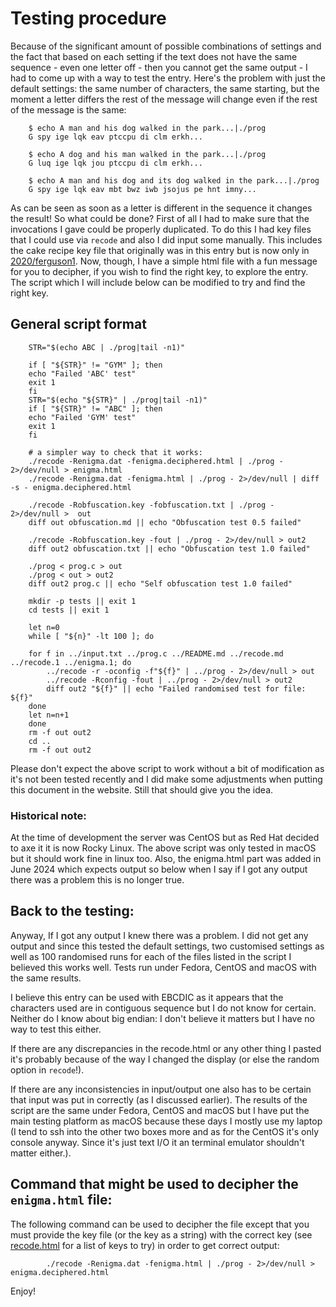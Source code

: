 # Testing procedure

Because of the significant amount of possible combinations of settings and the
fact that based on each setting if the text does not have the same sequence -
even one letter off - then you cannot get the same output - I had to come up
with a way to test the entry. Here's the problem with just the default settings:
the same number of characters, the same starting, but the moment a letter
differs the rest of the message will change even if the rest of the message is
the same:

``` <!---sh-->
    $ echo A man and his dog walked in the park...|./prog
    G spy ige lqk eav ptccpu di clm erkh...

    $ echo A dog and his man walked in the park...|./prog
    G luq ige lqk jou ptccpu di clm erkh...

    $ echo A man and his dog and its dog walked in the park...|./prog
    G spy ige lqk eav mbt bwz iwb jsojus pe hnt imny...
```

As can be seen as soon as a letter is different in the sequence it changes the
result! So what could be done? First of all I had to make sure that the
invocations I gave could be properly duplicated. To do this I had key files that
I could use via `recode` and also I did input some manually. This includes the
cake recipe key file that originally was in this entry but is now only in
[2020/ferguson1](../ferguson1/index.html). Now, though, I have a simple
html file with a fun message for you to decipher, if you wish to find the right
key, to explore the entry. The script which I will include below can be modified
to try and find the right key.

## General script format

``` <!---sh-->
    STR="$(echo ABC | ./prog|tail -n1)"

    if [ "${STR}" != "GYM" ]; then
    echo "Failed 'ABC' test"
    exit 1
    fi
    STR="$(echo "${STR}" | ./prog|tail -n1)"
    if [ "${STR}" != "ABC" ]; then
    echo "Failed 'GYM' test"
    exit 1
    fi

    # a simpler way to check that it works:
    ./recode -Renigma.dat -fenigma.deciphered.html | ./prog - 2>/dev/null > enigma.html
    ./recode -Renigma.dat -fenigma.html | ./prog - 2>/dev/null | diff -s - enigma.deciphered.html

    ./recode -Robfuscation.key -fobfuscation.txt | ./prog - 2>/dev/null >  out
    diff out obfuscation.md || echo "Obfuscation test 0.5 failed"

    ./recode -Robfuscation.key -fout | ./prog - 2>/dev/null > out2
    diff out2 obfuscation.txt || echo "Obfuscation test 1.0 failed"

    ./prog < prog.c > out
    ./prog < out > out2
    diff out2 prog.c || echo "Self obfuscation test 1.0 failed"

    mkdir -p tests || exit 1
    cd tests || exit 1

    let n=0
    while [ "${n}" -lt 100 ]; do

    for f in ../input.txt ../prog.c ../README.md ../recode.md ../recode.1 ../enigma.1; do
        ../recode -r -oconfig -f"${f}" | ../prog - 2>/dev/null > out
        ../recode -Rconfig -fout | ../prog - 2>/dev/null > out2
        diff out2 "${f}" || echo "Failed randomised test for file: ${f}"
    done
    let n=n+1
    done
    rm -f out out2
    cd ..
    rm -f out out2
```

Please don't expect the above script to work without a bit of modification as
it's not been tested recently and I did make some adjustments when putting this
document in the website. Still that should give you the idea.

### Historical note:

At the time of development the server was CentOS but as Red Hat decided to axe
it it is now Rocky Linux. The above script was only tested in macOS but it
should work fine in linux too. Also, the enigma.html part was added in June 2024
which expects output so below when I say if I got any output there was a problem
this is no longer true.


## Back to the testing:

Anyway, If I got any output I knew there was a problem. I did not get any output and since
this tested the default settings, two customised settings as well as 100
randomised runs for each of the files listed in the script I believed this
works well. Tests run under Fedora, CentOS and macOS with the same results.

I believe this entry can be used with EBCDIC as it appears that the characters
used are in contiguous sequence but I do not know for certain. Neither do I know
about big endian: I don't believe it matters but I have no way to test this
either.

If there are any discrepancies in the recode.html or any other thing I
pasted it's probably because of the way I changed the display (or else the
random option in `recode`!).

If there are any inconsistencies in input/output one also has to be certain that
input was put in correctly (as I discussed earlier). The results of the script
are the same under Fedora, CentOS and macOS but I have put the main testing
platform as macOS because these days I mostly use my laptop (I tend to ssh into
the other two boxes more and as for the CentOS it's only console anyway. Since
it's just text I/O it an terminal emulator shouldn't matter either.).

## Command that might be used to decipher the `enigma.html` file:

The following command can be used to decipher the file except that you must
provide the key file (or the key as a string) with the correct key (see
[recode.html](recode.html) for a list of keys to try) in order to get correct
output:

``` <!---sh-->
        ./recode -Renigma.dat -fenigma.html | ./prog - 2>/dev/null > enigma.deciphered.html
```

Enjoy!
